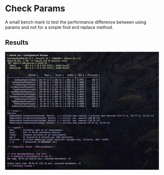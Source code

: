 # Check Params

A small bench mark to test the performance difference between using params and not for a simple find and replace method.

## Results

![](results.jpg)
